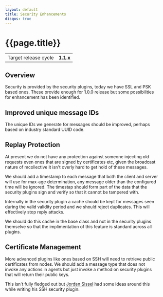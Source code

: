 ```yaml
---
layout: default
title: Security Enhancements
disqus: true
---
```


[Jordan Sissel]: http://www.semicomplete.com/

# {{page.title}}

|                    |         |
|--------------------|---------|
|Target release cycle|**1.1.x**|

## Overview

Security is provided by the security plugins, today we have SSL and PSK based
ones.  These provide enough for 1.0.0 release but some possibilities for
enhancement has been identified.

## Improved unique message IDs

The unique IDs we generate for messages should be improved, perhaps based on
industry standard UUID code.

## Replay Protection

At present we do not have any protection against someone injecting old requests
even ones that are signed by certificates etc, given the broadcast nature of
mcollective it isn't overly hard to get hold of these messages.

We should add a timestamp to each message that both the client and server will
use for max-age determination, any message older than the configured time will
be ignored.  The timestap should form part of the data that the security plugins
sign and verify so that it cannot be tampered with.

Internally in the security plugin a cache should be kept for messages seen
during the valid validity period and we should reject duplicates.  This will
effectively stop reply attacks.

We should do this cache in the base class and not in the security plugins
themselve so that the implimentation of this feature is standard across all
plugins.

## Certificate Management

More advanced plugins like ones based on SSH will need to retrieve public
certificates from nodes.  We should add a message type that does not invoke any
actions in agents but just invoke a method on security plugins that will return
their public keys.

This isn't fully fledged out but [Jordan Sissel] had some ideas around this while
writing his SSH security plugin.
